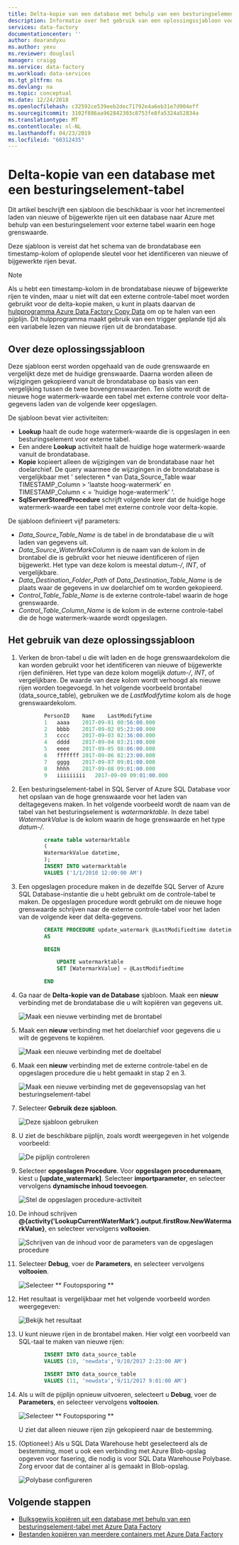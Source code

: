 ```yaml
---
title: Delta-kopie van een database met behulp van een besturingselement-tabel met Azure Data Factory | Microsoft Docs
description: Informatie over het gebruik van een oplossingssjabloon voor nieuwe of bijgewerkte rijen incrementeel kopiëren alleen uit een database met Azure Data Factory.
services: data-factory
documentationcenter: ''
author: dearandyxu
ms.author: yexu
ms.reviewer: douglasl
manager: craigg
ms.service: data-factory
ms.workload: data-services
ms.tgt_pltfrm: na
ms.devlang: na
ms.topic: conceptual
ms.date: 12/24/2018
ms.openlocfilehash: c32592ce539eeb2dec71792e4a6eb31e7d904eff
ms.sourcegitcommit: 3102f886aa962842303c8753fe8fa5324a52834a
ms.translationtype: MT
ms.contentlocale: nl-NL
ms.lasthandoff: 04/23/2019
ms.locfileid: "60312435"
---
```

# <a name="delta-copy-from-a-database-with-a-control-table"></a>Delta-kopie van een database met een besturingselement-tabel

Dit artikel beschrijft een sjabloon die beschikbaar is voor het incrementeel laden van nieuwe of bijgewerkte rijen uit een database naar Azure met behulp van een besturingselement voor externe tabel waarin een hoge grenswaarde.

Deze sjabloon is vereist dat het schema van de brondatabase een timestamp-kolom of oplopende sleutel voor het identificeren van nieuwe of bijgewerkte rijen bevat.

>[!NOTE]
> Als u hebt een timestamp-kolom in de brondatabase nieuwe of bijgewerkte rijen te vinden, maar u niet wilt dat een externe controle-tabel moet worden gebruikt voor de delta-kopie maken, u kunt in plaats daarvan de [hulpprogramma Azure Data Factory Copy Data](copy-data-tool.md) om op te halen van een pijplijn. Dit hulpprogramma maakt gebruik van een trigger geplande tijd als een variabele lezen van nieuwe rijen uit de brondatabase.

## <a name="about-this-solution-template"></a>Over deze oplossingssjabloon

Deze sjabloon eerst worden opgehaald van de oude grenswaarde en vergelijkt deze met de huidige grenswaarde. Daarna worden alleen de wijzigingen gekopieerd vanuit de brondatabase op basis van een vergelijking tussen de twee bovengrenswaarden. Ten slotte wordt de nieuwe hoge watermerk-waarde een tabel met externe controle voor delta-gegevens laden van de volgende keer opgeslagen.

De sjabloon bevat vier activiteiten:
- **Lookup** haalt de oude hoge watermerk-waarde die is opgeslagen in een besturingselement voor externe tabel.
- Een andere **Lookup** activiteit haalt de huidige hoge watermerk-waarde vanuit de brondatabase.
- **Kopie** kopieert alleen de wijzigingen van de brondatabase naar het doelarchief. De query waarmee de wijzigingen in de brondatabase is vergelijkbaar met ' selecteren * van Data_Source_Table waar TIMESTAMP_Column > 'laatste hoog-watermerk' en TIMESTAMP_Column < = 'huidige hoge-watermerk' '.
- **SqlServerStoredProcedure** schrijft volgende keer dat de huidige hoge watermerk-waarde een tabel met externe controle voor delta-kopie.

De sjabloon definieert vijf parameters:
- *Data_Source_Table_Name* is de tabel in de brondatabase die u wilt laden van gegevens uit.
- *Data_Source_WaterMarkColumn* is de naam van de kolom in de brontabel die is gebruikt voor het nieuwe identificeren of rijen bijgewerkt. Het type van deze kolom is meestal *datum-/*, *INT*, of vergelijkbare.
- *Data_Destination_Folder_Path* of *Data_Destination_Table_Name* is de plaats waar de gegevens in uw doelarchief om te worden gekopieerd.
- *Control_Table_Table_Name* is de externe controle-tabel waarin de hoge grenswaarde.
- *Control_Table_Column_Name* is de kolom in de externe controle-tabel die de hoge watermerk-waarde wordt opgeslagen.

## <a name="how-to-use-this-solution-template"></a>Het gebruik van deze oplossingssjabloon

1. Verken de bron-tabel u die wilt laden en de hoge grenswaardekolom die kan worden gebruikt voor het identificeren van nieuwe of bijgewerkte rijen definiëren. Het type van deze kolom mogelijk *datum-/*, *INT*, of vergelijkbare. De waarde van deze kolom wordt verhoogd als nieuwe rijen worden toegevoegd. In het volgende voorbeeld brontabel (data_source_table), gebruiken we de *LastModifytime* kolom als de hoge grenswaardekolom.

    ```sql
            PersonID    Name    LastModifytime
            1   aaaa    2017-09-01 00:56:00.000
            2   bbbb    2017-09-02 05:23:00.000
            3   cccc    2017-09-03 02:36:00.000
            4   dddd    2017-09-04 03:21:00.000
            5   eeee    2017-09-05 08:06:00.000
            6   fffffff 2017-09-06 02:23:00.000
            7   gggg    2017-09-07 09:01:00.000
            8   hhhh    2017-09-08 09:01:00.000
            9   iiiiiiiii   2017-09-09 09:01:00.000
    ```
    
2. Een besturingselement-tabel in SQL Server of Azure SQL Database voor het opslaan van de hoge grenswaarde voor het laden van deltagegevens maken. In het volgende voorbeeld wordt de naam van de tabel van het besturingselement is *watermarktable*. In deze tabel *WatermarkValue* is de kolom waarin de hoge grenswaarde en het type *datum-/*.

    ```sql
            create table watermarktable
            (
            WatermarkValue datetime,
            );
            INSERT INTO watermarktable
            VALUES ('1/1/2010 12:00:00 AM')
    ```
    
3. Een opgeslagen procedure maken in de dezelfde SQL Server of Azure SQL Database-instantie die u hebt gebruikt om de controle-tabel te maken. De opgeslagen procedure wordt gebruikt om de nieuwe hoge grenswaarde schrijven naar de externe controle-tabel voor het laden van de volgende keer dat delta-gegevens.

    ```sql
            CREATE PROCEDURE update_watermark @LastModifiedtime datetime
            AS

            BEGIN

                UPDATE watermarktable
                SET [WatermarkValue] = @LastModifiedtime 

            END
    ```
    
4. Ga naar de **Delta-kopie van de Database** sjabloon. Maak een **nieuw** verbinding met de brondatabase die u wilt kopiëren van gegevens uit.

    ![Maak een nieuwe verbinding met de brontabel](media/solution-template-delta-copy-with-control-table/DeltaCopyfromDB_with_ControlTable4.png)

5. Maak een **nieuw** verbinding met het doelarchief voor gegevens die u wilt de gegevens te kopiëren.

    ![Maak een nieuwe verbinding met de doeltabel](media/solution-template-delta-copy-with-control-table/DeltaCopyfromDB_with_ControlTable5.png)

6. Maak een **nieuw** verbinding met de externe controle-tabel en de opgeslagen procedure die u hebt gemaakt in stap 2 en 3.

    ![Maak een nieuwe verbinding met de gegevensopslag van het besturingselement-tabel](media/solution-template-delta-copy-with-control-table/DeltaCopyfromDB_with_ControlTable6.png)

7. Selecteer **Gebruik deze sjabloon**.

     ![Deze sjabloon gebruiken](media/solution-template-delta-copy-with-control-table/DeltaCopyfromDB_with_ControlTable7.png)
    
8. U ziet de beschikbare pijplijn, zoals wordt weergegeven in het volgende voorbeeld:

     ![De pijplijn controleren](media/solution-template-delta-copy-with-control-table/DeltaCopyfromDB_with_ControlTable8.png)

9. Selecteer **opgeslagen Procedure**. Voor **opgeslagen procedurenaam**, kiest u **[update_watermark]**. Selecteer **importparameter**, en selecteer vervolgens **dynamische inhoud toevoegen**.  

     ![Stel de opgeslagen procedure-activiteit](media/solution-template-delta-copy-with-control-table/DeltaCopyfromDB_with_ControlTable9.png) 

10. De inhoud schrijven  **\@{activity('LookupCurrentWaterMark').output.firstRow.NewWatermarkValue}**, en selecteer vervolgens **voltooien**.  

     ![Schrijven van de inhoud voor de parameters van de opgeslagen procedure](media/solution-template-delta-copy-with-control-table/DeltaCopyfromDB_with_ControlTable10.png)      
     
11. Selecteer **Debug**, voer de **Parameters**, en selecteer vervolgens **voltooien**.

    ![Selecteer ** Foutopsporing **](media/solution-template-delta-copy-with-control-table/DeltaCopyfromDB_with_ControlTable11.png)

12. Het resultaat is vergelijkbaar met het volgende voorbeeld worden weergegeven:

    ![Bekijk het resultaat](media/solution-template-delta-copy-with-control-table/DeltaCopyfromDB_with_ControlTable12.png)

13. U kunt nieuwe rijen in de brontabel maken. Hier volgt een voorbeeld van SQL-taal te maken van nieuwe rijen:

    ```sql
            INSERT INTO data_source_table
            VALUES (10, 'newdata','9/10/2017 2:23:00 AM')

            INSERT INTO data_source_table
            VALUES (11, 'newdata','9/11/2017 9:01:00 AM')
    ```
14. Als u wilt de pijplijn opnieuw uitvoeren, selecteert u **Debug**, voer de **Parameters**, en selecteer vervolgens **voltooien**.

    ![Selecteer ** Foutopsporing **](media/solution-template-delta-copy-with-control-table/DeltaCopyfromDB_with_ControlTable11.png)

    U ziet dat alleen nieuwe rijen zijn gekopieerd naar de bestemming.

15. (Optioneel:) Als u SQL Data Warehouse hebt geselecteerd als de bestemming, moet u ook een verbinding met Azure Blob-opslag opgeven voor fasering, die nodig is voor SQL Data Warehouse Polybase. Zorg ervoor dat de container al is gemaakt in Blob-opslag.
    
    ![Polybase configureren](media/solution-template-delta-copy-with-control-table/DeltaCopyfromDB_with_ControlTable15.png)
    
## <a name="next-steps"></a>Volgende stappen

- [Bulksgewijs kopiëren uit een database met behulp van een besturingselement-tabel met Azure Data Factory](solution-template-bulk-copy-with-control-table.md)
- [Bestanden kopiëren van meerdere containers met Azure Data Factory](solution-template-copy-files-multiple-containers.md)
